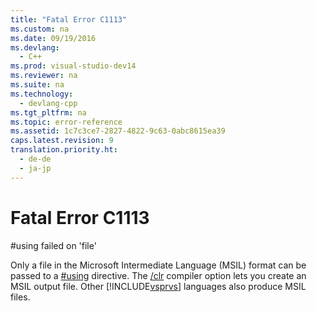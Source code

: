 ```yaml
---
title: "Fatal Error C1113"
ms.custom: na
ms.date: 09/19/2016
ms.devlang: 
  - C++
ms.prod: visual-studio-dev14
ms.reviewer: na
ms.suite: na
ms.technology: 
  - devlang-cpp
ms.tgt_pltfrm: na
ms.topic: error-reference
ms.assetid: 1c7c3ce7-2827-4822-9c63-0abc8615ea39
caps.latest.revision: 9
translation.priority.ht: 
  - de-de
  - ja-jp
---
```

# Fatal Error C1113
\#using failed on 'file'  
  
 Only a file in the Microsoft Intermediate Language (MSIL) format can be passed to a [#using](../vs140/#using-Directive--C---.md) directive. The [/clr](../Topic/-clr%20\(Common%20Language%20Runtime%20Compilation\).md) compiler option lets you create an MSIL output file. Other [!INCLUDE[vsprvs](../vs140/includes/vsprvs_md.md)] languages also produce MSIL files.